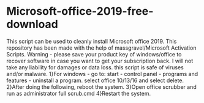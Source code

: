 # Microsoft-office-2019-free-download
This script can be used to cleanly install Microsoft office 2019. This repository has been made with the help of massgravel/Microsoft Activation Scripts. Warning - please save your product key of windows/office to recover software in case you want to get your subscription back. I will not take any liability for damages or data loss. this script is safe of viruses and/or malware. 
1}For windows - go to: start - control panel - programs and features - uninstall a program. select office 10/13/16 and select delete.
2}After doing the following, reboot the system.
3}Open office scrubber and run as administrator full scrub.cmd
4}Restart the system.
